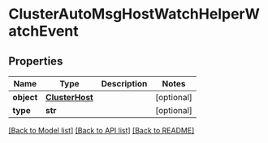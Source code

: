 # ClusterAutoMsgHostWatchHelperWatchEvent

## Properties
Name | Type | Description | Notes
------------ | ------------- | ------------- | -------------
**object** | [**ClusterHost**](ClusterHost.md) |  | [optional] 
**type** | **str** |  | [optional] 

[[Back to Model list]](../README.md#documentation-for-models) [[Back to API list]](../README.md#documentation-for-api-endpoints) [[Back to README]](../README.md)


